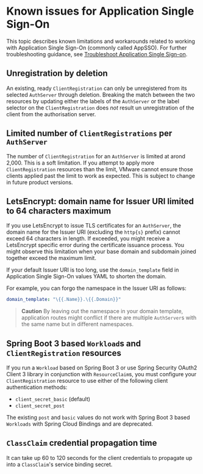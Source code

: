 # Known issues for Application Single Sign-On

This topic describes known limitations and workarounds related to working with 
Application Single Sign-On (commonly called AppSSO). For further troubleshooting 
guidance, see [Troubleshoot Application Single Sign-on](../how-to-guides/troubleshoot.hbs.md).

## <a id="unregistration"></a> Unregistration by deletion

An existing, ready `ClientRegistration` can only be unregistered from its
selected `AuthServer` through deletion. Breaking the match between the two
resources by updating either the labels of the `AuthServer` or the label
selector on the `ClientRegistration` does _not_ result un unregistration of the
client from the authorisation server.

## <a id="clientregistrations"></a> Limited number of `ClientRegistrations` per `AuthServer`

The number of `ClientRegistration` for an `AuthServer` is limited at
arond 2,000. This is a soft limitation. If you attempt to apply more
`ClientRegistration` resources than the limit, VMware cannot ensure those
clients applied past the limit to work as expected. This is subject to
change in future product versions.

## <a id="letsencrypt"></a> LetsEncrypt: domain name for Issuer URI limited to 64 characters maximum

If you use LetsEncrypt to issue TLS certificates for an `AuthServer`, the domain
name for the Issuer URI (excluding the `http{s}` prefix) cannot exceed 64
characters in length. If exceeded, you might receive a LetsEncrypt specific error
during the certificate issuance process. You might observe this limitation when your
base domain and subdomain joined together exceed the maximum limit.

If your default Issuer URI is too long, use the
`domain_template` field in Application Single Sign-On values YAML to shorten the
domain.

For example, you can forgo the namespace in the Issuer URI as follows:

```yaml
domain_template: "\{{.Name}}.\{{.Domain}}"
```

> **Caution** By leaving out the namespace in your domain template, application
> routes might conflict if there are multiple `AuthServer`s with the same name
> but in different namespaces.

## <a id='boot3-clientreg'></a> Spring Boot 3 based `Workload`s and `ClientRegistration` resources

If you run a `Workload` based on Spring Boot 3 or use Spring Security OAuth2
Client 3 library in conjunction with `ResourceClaim`s, you must configure your
`ClientRegistration` resource to use either of the following client
authentication methods: 

- `client_secret_basic` (default)
- `client_secret_post`

The existing `post` and `basic` values do not work with Spring Boot 3 based
`Workloads` with Spring Cloud Bindings and are deprecated.

## <a id='classclaim'></a> `ClassClaim` credential propagation time

It can take up 60 to 120 seconds for the client credentials to propagate up into a
`ClassClaim`'s service binding secret.
